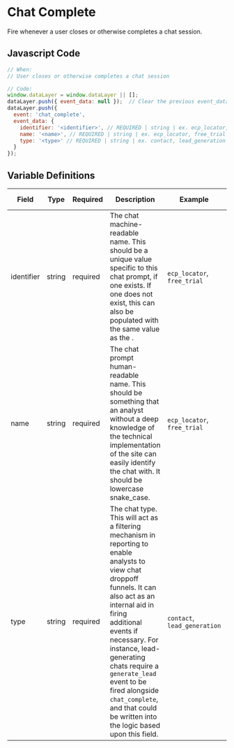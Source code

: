 # Chat Complete

Fire whenever a user closes or otherwise completes a chat session. 

## Javascript Code

```js
// When:
// User closes or otherwise completes a chat session

// Code:
window.dataLayer = window.dataLayer || [];
dataLayer.push({ event_data: null });  // Clear the previous event_data object.
dataLayer.push({
  event: 'chat_complete',
  event_data: {
    identifier: '<identifier>', // REQUIRED | string | ex. ecp_locator, free_trial
    name: '<name>', // REQUIRED | string | ex. ecp_locator, free_trial
    type: '<type>' // REQUIRED | string | ex. contact, lead_generation
  }
});
```

## Variable Definitions

|Field|Type|Required|Description|Example|Maximum Length|
| --- | --- | --- | --- | --- | --- |
|identifier|string|required|The chat machine-readable name. This should be a unique value specific to this chat prompt, if one exists. If one does not exist, this can also be populated with the same value as the <name>.|`ecp_locator`, `free_trial`|`100`|
|name|string|required|The chat prompt human-readable name. This should be something that an analyst without a deep knowledge of the technical implementation of the site can easily identify the chat with. It should be lowercase snake_case.|`ecp_locator`, `free_trial`|`100`|
|type|string|required|The chat type. This will act as a filtering mechanism in reporting to enable analysts to view chat droppoff funnels. It can also act as an internal aid in firing additional events if necessary. For instance, lead-generating chats require a `generate_lead` event to be fired alongside `chat_complete`, and that could be written into the logic based upon this field.|`contact`, `lead_generation`|`100`|
